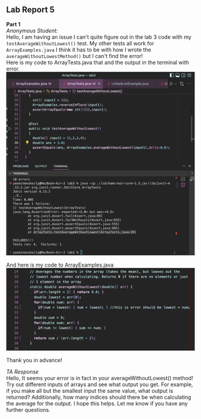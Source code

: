 ## Lab Report 5 <br>

**Part 1** <br>
*Anonymous Student:*
<br>
Hello, I am having an issue I can't quite figure out in the lab 3 code with my `testAverageWithoutLowest()` test. My other tests all work for `ArrayExamples.java` I think it has to be with how I wrote the `averageWithoutLowestMethod()` but I can't find the error!
<br>
Here is my code to ArrayTests.java that and the output in the terminal with error. <br>
![Image](arrayTestsError.png) <br>

And here is my code to ArrayExamples.java
![Image](arrayExamplesError.png) <br>

Thank you in advance! <br>

*TA Response*
<br>
Hello, It seems your error is in fact in your averageWithoutLowest() method! Try out different inputs of arrays and see what output you get. For example, if you make all but the smallest input the same value, what output is returned? Additionally, how many indices should there be when calculating the average for the output. I hope this helps. Let me know if you have any further questions.
